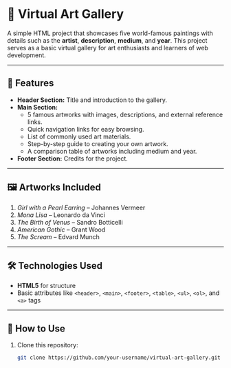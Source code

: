 # 🎨 Virtual Art Gallery  

A simple HTML project that showcases five world-famous paintings with details such as the **artist**, **description**, **medium**, and **year**. This project serves as a basic virtual gallery for art enthusiasts and learners of web development.  

---

## 📌 Features  
- **Header Section:** Title and introduction to the gallery.  
- **Main Section:**  
  - 5 famous artworks with images, descriptions, and external reference links.  
  - Quick navigation links for easy browsing.  
  - List of commonly used art materials.  
  - Step-by-step guide to creating your own artwork.  
  - A comparison table of artworks including medium and year.  
- **Footer Section:** Credits for the project.  

---

## 🖼️ Artworks Included  
1. *Girl with a Pearl Earring* – Johannes Vermeer  
2. *Mona Lisa* – Leonardo da Vinci  
3. *The Birth of Venus* – Sandro Botticelli  
4. *American Gothic* – Grant Wood  
5. *The Scream* – Edvard Munch  

---

## 🛠️ Technologies Used  
- **HTML5** for structure  
- Basic attributes like `<header>`, `<main>`, `<footer>`, `<table>`, `<ul>`, `<ol>`, and `<a>` tags  

---

## 🚀 How to Use  
1. Clone this repository:  
   ```bash
   git clone https://github.com/your-username/virtual-art-gallery.git
